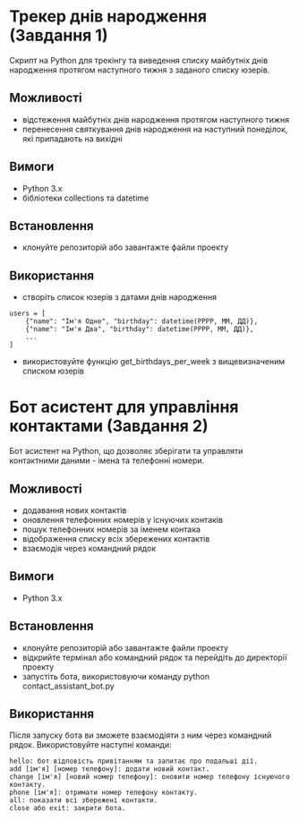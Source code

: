 # Трекер днів народження (Завдання 1)
Скрипт на Python для трекінгу та виведення списку майбутніх днів народження протягом наступного тижня з заданого списку юзерів.

## Можливості
- відстеження майбутніх днів народження протягом наступного тижня
- перенесення святкування днів народження на наступний понеділок, які припадають на вихідні

## Вимоги
- Python 3.x
- бібліотеки collections та datetime

## Встановлення
- клонуйте репозиторій або завантажте файли проекту

## Використання
- створіть список юзерів з датами днів народження
```
users = [
    {"name": "Ім'я Одне", "birthday": datetime(РРРР, ММ, ДД)},
    {"name": "Ім'я Два", "birthday": datetime(РРРР, ММ, ДД)},
    ...
]
```
- використовуйте функцію get_birthdays_per_week з вищевизначеним списком юзерів

# Бот асистент для управління контактами (Завдання 2)
Бот асистент на Python, що дозволяє зберігати та управляти контактними даними - імена та телефонні номери. 

## Можливості
- додавання нових контактів
- оновлення телефонних номерів у існуючих контаків
- пошук телефонних номерів за іменем контака
- відображення списку всіх збережених контактів
- взаємодія через командний рядок

## Вимоги
- Python 3.x

## Встановлення
- клонуйте репозиторій або завантажте файли проекту
- відкрийте термінал або командний рядок та перейдіть до директорії проекту
- запустіть бота, використовуючи команду python contact_assistant_bot.py

## Використання
Після запуску бота ви зможете взаємодіяти з ним через командний рядок. 
Використовуйте наступні команди:
```
hello: бот відповість привітанням та запитає про подальші дії.
add [ім'я] [номер телефону]: додати новий контакт.
change [ім'я] [новий номер телефону]: оновити номер телефону існуючого контакту.
phone [ім'я]: отримати номер телефону контакту.
all: показати всі збережені контакти.
close або exit: закрити бота.
```